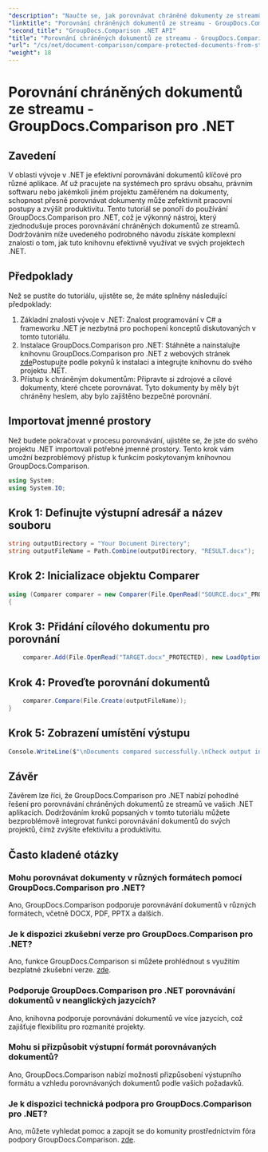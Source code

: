 ```yaml
---
"description": "Naučte se, jak porovnávat chráněné dokumenty ze streamů pomocí nástroje GroupDocs.Comparison for .NET. Zjednodušte proces porovnávání dokumentů bez námahy."
"linktitle": "Porovnání chráněných dokumentů ze streamu - GroupDocs.Comparison pro .NET"
"second_title": "GroupDocs.Comparison .NET API"
"title": "Porovnání chráněných dokumentů ze streamu - GroupDocs.Comparison pro .NET"
"url": "/cs/net/document-comparison/compare-protected-documents-from-stream/"
"weight": 18
---
```


# Porovnání chráněných dokumentů ze streamu - GroupDocs.Comparison pro .NET

## Zavedení
V oblasti vývoje v .NET je efektivní porovnávání dokumentů klíčové pro různé aplikace. Ať už pracujete na systémech pro správu obsahu, právním softwaru nebo jakémkoli jiném projektu zaměřeném na dokumenty, schopnost přesně porovnávat dokumenty může zefektivnit pracovní postupy a zvýšit produktivitu. Tento tutoriál se ponoří do používání GroupDocs.Comparison pro .NET, což je výkonný nástroj, který zjednodušuje proces porovnávání chráněných dokumentů ze streamů. Dodržováním níže uvedeného podrobného návodu získáte komplexní znalosti o tom, jak tuto knihovnu efektivně využívat ve svých projektech .NET.
## Předpoklady
Než se pustíte do tutoriálu, ujistěte se, že máte splněny následující předpoklady:
1. Základní znalosti vývoje v .NET: Znalost programování v C# a frameworku .NET je nezbytná pro pochopení konceptů diskutovaných v tomto tutoriálu.
2. Instalace GroupDocs.Comparison pro .NET: Stáhněte a nainstalujte knihovnu GroupDocs.Comparison pro .NET z webových stránek [zde](https://releases.groupdocs.com/comparison/net/)Postupujte podle pokynů k instalaci a integrujte knihovnu do svého projektu .NET.
3. Přístup k chráněným dokumentům: Připravte si zdrojové a cílové dokumenty, které chcete porovnávat. Tyto dokumenty by měly být chráněny heslem, aby bylo zajištěno bezpečné porovnání.

## Importovat jmenné prostory
Než budete pokračovat v procesu porovnávání, ujistěte se, že jste do svého projektu .NET importovali potřebné jmenné prostory. Tento krok vám umožní bezproblémový přístup k funkcím poskytovaným knihovnou GroupDocs.Comparison.

```csharp
using System;
using System.IO;
```

## Krok 1: Definujte výstupní adresář a název souboru
```csharp
string outputDirectory = "Your Document Directory";
string outputFileName = Path.Combine(outputDirectory, "RESULT.docx");
```
## Krok 2: Inicializace objektu Comparer
```csharp
using (Comparer comparer = new Comparer(File.OpenRead("SOURCE.docx"_PROTECTED), new LoadOptions() { Password = "1234" }))
{
```
## Krok 3: Přidání cílového dokumentu pro porovnání
```csharp
    comparer.Add(File.OpenRead("TARGET.docx"_PROTECTED), new LoadOptions() { Password = "5678" });
```
## Krok 4: Proveďte porovnání dokumentů
```csharp
    comparer.Compare(File.Create(outputFileName));
}
```
## Krok 5: Zobrazení umístění výstupu
```csharp
Console.WriteLine($"\nDocuments compared successfully.\nCheck output in {Directory.GetCurrentDirectory()}.");
```

## Závěr
Závěrem lze říci, že GroupDocs.Comparison pro .NET nabízí pohodlné řešení pro porovnávání chráněných dokumentů ze streamů ve vašich .NET aplikacích. Dodržováním kroků popsaných v tomto tutoriálu můžete bezproblémově integrovat funkci porovnávání dokumentů do svých projektů, čímž zvýšíte efektivitu a produktivitu.
## Často kladené otázky
### Mohu porovnávat dokumenty v různých formátech pomocí GroupDocs.Comparison pro .NET?
Ano, GroupDocs.Comparison podporuje porovnávání dokumentů v různých formátech, včetně DOCX, PDF, PPTX a dalších.
### Je k dispozici zkušební verze pro GroupDocs.Comparison pro .NET?
Ano, funkce GroupDocs.Comparison si můžete prohlédnout s využitím bezplatné zkušební verze. [zde](https://releases.groupdocs.com/).
### Podporuje GroupDocs.Comparison pro .NET porovnávání dokumentů v neanglických jazycích?
Ano, knihovna podporuje porovnávání dokumentů ve více jazycích, což zajišťuje flexibilitu pro rozmanité projekty.
### Mohu si přizpůsobit výstupní formát porovnávaných dokumentů?
Ano, GroupDocs.Comparison nabízí možnosti přizpůsobení výstupního formátu a vzhledu porovnávaných dokumentů podle vašich požadavků.
### Je k dispozici technická podpora pro GroupDocs.Comparison pro .NET?
Ano, můžete vyhledat pomoc a zapojit se do komunity prostřednictvím fóra podpory GroupDocs.Comparison. [zde](https://forum.groupdocs.com/c/comparison/12).